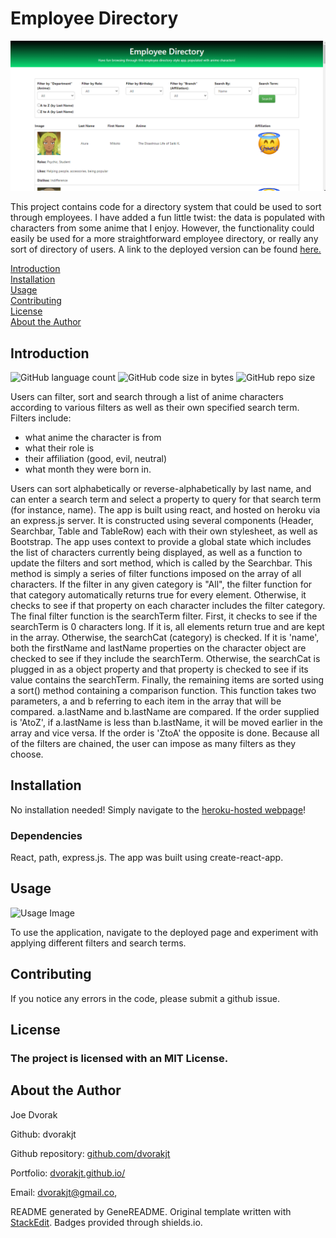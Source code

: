 # Employee Directory
![Screenshot of employee-directory by dvorakjt](./read_me_images/main-screen.png)  

This project contains code for a directory system that could be used to sort through employees. I have added a fun little twist: the data is populated with characters from some anime that I enjoy. However, the functionality could easily be used for a more straightforward employee directory, or really any sort of directory of users. A link to the deployed version can be found [here.](https://salty-sierra-88203.herokuapp.com/)

[Introduction](#introduction)  
[Installation](#installation)  
[Usage](#usage)  
[Contributing](#contributing)  
[License](#license)  
[About the Author](#about-the-author)  

## Introduction

![GitHub language count](https://img.shields.io/github/languages/count/dvorakjt/employee-directory) ![GitHub code size in bytes](https://img.shields.io/github/languages/code-size/dvorakjt/employee-directory) ![GitHub repo size](https://img.shields.io/github/repo-size/dvorakjt/employee-directory)

Users can filter, sort and search through a list of anime characters according to various filters as well as their own specified search term. Filters include:  
- what anime the character is from  
- what their role is  
- their affiliation (good, evil, neutral) 
- what month they were born in.  

Users can sort alphabetically or reverse-alphabetically by last name, and can enter a search term and select a property to query for that search term (for instance, name). The app is built using react, and hosted on heroku via an express.js server. It is constructed using several components (Header, Searchbar, Table and TableRow) each with their own stylesheet, as well as Bootstrap. The app uses context to provide a global state which includes the list of characters currently being displayed, as well as a function to update the filters and sort method, which is called by the Searchbar. This method is simply a series of filter functions imposed on the array of all characters. If the filter in any given category is "All", the filter function for that category automatically returns true for every element. Otherwise, it checks to see if that property on each character includes the filter category. The final filter function is the searchTerm filter. First, it checks to see if the searchTerm is 0 characters long. If it is, all elements return true and are kept in the array. Otherwise, the searchCat (category) is checked. If it is 'name', both the firstName and lastName properties on the character object are checked to see if they include the searchTerm. Otherwise, the searchCat is plugged in as a object property and that property is checked to see if its value contains the searchTerm. Finally, the remaining items are sorted using a sort() method containing a comparison function. This function takes two parameters, a and b referring to each item in the array that will be compared. a.lastName and b.lastName are compared. If the order supplied is 'AtoZ', if a.lastName is less than b.lastName, it will be moved earlier in the array and vice versa. If the order is 'ZtoA' the opposite is done. Because all of the filters are chained, the user can impose as many filters as they choose.

## Installation

No installation needed! Simply navigate to the [heroku-hosted webpage](https://salty-sierra-88203.herokuapp.com/)!

### Dependencies

React, path, express.js. The app was built using create-react-app.

## Usage
![Usage Image](./read_me_images/usage-screenshot.gif)

To use the application, navigate to the deployed page and experiment with applying different filters and search terms.

## Contributing

If you notice any errors in the code, please submit a github issue. 

## License
### The project is licensed with an MIT License.


## About the Author

Joe Dvorak

Github: dvorakjt

Github repository: [github.com/dvorakjt](https://github.com/dvorakjt/)

Portfolio: [dvorakjt.github.io/](https://dvorakjt.github.io/)

Email: dvorakjt@gmail.co,

README generated by GeneREADME. Original template written with [StackEdit](https://stackedit.io/). Badges provided through shields.io.
